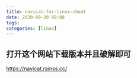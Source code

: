 ```yaml
---
title: navicat-for-linux-cheat
date: 2020-09-20 08:08
tags: 
categories: [linux] 
---
```


打开这个网站下载版本并且破解即可
--------
https://navicat.rainss.cc/
